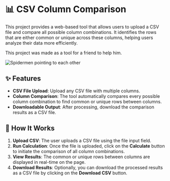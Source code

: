 # 📊 CSV Column Comparison

This project provides a web-based tool that allows users to upload a CSV file and compare all possible column combinations. It identifies the rows that are either common or unique across these columns, helping users analyze their data more efficiently.

This project was made as a tool for a friend to help him.

![Spidermen pointing to each other](https://media.giphy.com/media/l36kU80xPf0ojG0Erg/giphy.gif)
## ✨ Features

- **CSV File Upload**: Upload any CSV file with multiple columns.
- **Column Comparison**: The tool automatically compares every possible column combination to find common or unique rows between columns.
- **Downloadable Output**: After processing, download the comparison results as a CSV file.

## 🚀 How It Works

1. **Upload CSV**: The user uploads a CSV file using the file input field.
2. **Run Calculation**: Once the file is uploaded, click on the **Calculate** button to initiate the comparison of all column combinations.
3. **View Results**: The common or unique rows between columns are displayed in real-time on the page.
4. **Download Results**: Optionally, you can download the processed results as a CSV file by clicking on the **Download CSV** button.
